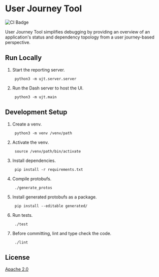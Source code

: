 # User Journey Tool
![CI Badge](https://github.com/googleinterns/userjourneytool/workflows/Python%20package/badge.svg)

User Journey Tool simplifies debugging by providing an overview of an application's status and dependency topology from a user journey-based perspective.

## Run Locally

1. Start the reporting server.

        python3 -m ujt.server.server

2. Run the Dash server to host the UI.

        python3 -m ujt.main


## Development Setup

1. Create a venv.

        python3 -m venv /venv/path

2. Activate the venv.

        source /venv/path/bin/activate

3. Install dependencies.

        pip install -r requirements.txt

4. Compile protobufs.

        ./generate_protos

5. Install generated protobufs as a package.

        pip install --editable generated/

6. Run tests.

        ./test

7. Before committing, lint and type check the code.

        ./lint

## License
[Apache 2.0](https://choosealicense.com/licenses/apache-2.0/)

